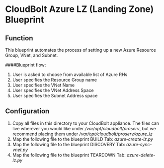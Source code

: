 # CloudBolt Azure LZ (Landing Zone) Blueprint

## Function
This blueprint automates the process of setting up a new Azure Resource Group, VNet, and Subnet.

####Blueprint flow:
1. User is asked to choose from available list of Azure RHs
2. User specifies the Resource Group name
3. User specifies the VNet Name
4. User specifies the VNet Address Space
5. User specifies the Subnet Address space

## Configuration
1. Copy all files in this directory to your CloudBolt appliance. The files can live wherever you would like under */var/opt/cloudbolt/proserv*, but we recommend placing them under */var/opt/cloudbolt/proserv/azure_lz*
2. Map the following file to the blueprint BUILD Tab:  *azure-create-lz.py*
3. Map the following file to the blueprint DISCOVERY Tab:  *azure-sync-vnet.py*
4. Map the following file to the blueprint TEARDOWN Tab:  *azure-delete-lz.py*
